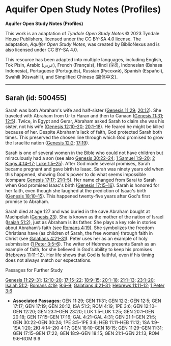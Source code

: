 # Aquifer Open Study Notes (Profiles)

**Aquifer Open Study Notes (Profiles)**

This work is an adaptation of *Tyndale Open Study Notes* © 2023 Tyndale House Publishers, licensed under the CC BY\-SA 4\.0 license. The adaptation, *Aquifer Open Study Notes*, was created by BiblioNexus and is also licensed under CC BY\-SA 4\.0\.

This resource has been adapted into multiple languages, including English, Tok Pisin, Arabic (عربي), French (Français), Hindi (हिंदी), Indonesian (Bahasa Indonesia), Portuguese (Português), Russian (Русский), Spanish (Español), Swahili (Kiswahili), and Simplified Chinese (简体中文).



--------------------------------

## Sarah (id: 500455)

Sarah was both Abraham's wife and half\-sister ([Genesis 11:29](https://ref.ly/Gen11:29); [20:12](https://ref.ly/Gen20:12)). She traveled with Abraham from Ur to Haran and then to Canaan ([Genesis 11:31](https://ref.ly/Gen11:31); [12:5](https://ref.ly/Gen12:5)). Twice, in Egypt and Gerar, Abraham asked Sarah to claim she was his sister, not his wife ([Genesis 12:10–20](https://ref.ly/Gen12:10-Gen12:20); [20:1–18](https://ref.ly/Gen20:1-Gen20:18)). He feared he might be killed because of her. Despite Abraham's lack of faith, God protected Sarah both times. This preserved the chosen line through which God promised to grow the Israelite nation ([Genesis 12:2](https://ref.ly/Gen12:2); [17:19](https://ref.ly/Gen17:19)).

Sarah is one of several women in the Bible who could not have children but miraculously had a son (see also [Genesis 30:22–24](https://ref.ly/Gen30:22-Gen30:24); [1 Samuel 1:9–20](https://ref.ly/1Sam1:9-1Sam1:20); [2 Kings 4:14–17](https://ref.ly/2Kgs4:14-2Kgs4:17); [Luke 1:5–25](https://ref.ly/Luke1:5-Luke1:25)). After God made several promises, Sarah became pregnant and gave birth to Isaac. Sarah was ninety years old when this happened, showing God's power to do what seems impossible (compare [Genesis 17:17](https://ref.ly/Gen17:17); [21:1–5](https://ref.ly/Gen21:1-Gen21:5)). Her name changed from Sarai to Sarah when God promised Isaac's birth ([Genesis 17:15–16](https://ref.ly/Gen17:15-Gen17:16)). Sarah is honored for her faith, even though she laughed at the prediction of Isaac's birth ([Genesis 18:10–15](https://ref.ly/Gen18:10-Gen18:15)). This happened twenty\-five years after God's first promise to Abraham.

Sarah died at age 127 and was buried in the cave Abraham bought at Machpelah ([Genesis 23](https://ref.ly/Gen23:1-Gen23:20)). She is known as the mother of the nation of Israel ([Isaiah 51:2](https://ref.ly/Isa51:2)), just as Abraham is its father. She plays a key role in stories about Abraham’s faith (see [Romans 4:19](https://ref.ly/Rom4:19)). She symbolizes the freedom Christians have (as children of Sarah, the free woman) through faith in Christ (see [Galatians 4:21–31](https://ref.ly/Gal4:21-Gal4:31)). Peter uses her as an example of holy submission ([1 Peter 3:5–6](https://ref.ly/1Pet3:5-1Pet3:6)). The writer of Hebrews presents Sarah as an example of faith, for she believed in God’s ability to keep his promises ([Hebrews 11:11–12](https://ref.ly/Heb11:11-Heb11:12)). Her life shows that God is faithful, even if his timing does not always match our expectations.

Passages for Further Study

[Genesis 11:29–31](https://ref.ly/Gen11:29-Gen11:31); [12:10–20](https://ref.ly/Gen12:10-Gen12:20); [17:15–22](https://ref.ly/Gen17:15-Gen17:22); [18:9–15](https://ref.ly/Gen18:9-Gen18:15); [20:1–18](https://ref.ly/Gen20:1-Gen20:18); [21:1–13](https://ref.ly/Gen21:1-Gen21:13); [23:1–20](https://ref.ly/Gen23:1-Gen23:20); [Isaiah 51:2](https://ref.ly/Isa51:2); [Romans 4:19](https://ref.ly/Rom4:19); [9:6–9](https://ref.ly/Rom9:6-Rom9:9); [Galatians 4:21–31](https://ref.ly/Gal4:21-Gal4:31); [Hebrews 11:11–12](https://ref.ly/Heb11:11-Heb11:12); [1 Peter 3:6](https://ref.ly/1Pet3:6)

* **Associated Passages:** GEN 11:29; GEN 11:31; GEN 12:2; GEN 12:5; GEN 17:17; GEN 17:19; GEN 20:12; ISA 51:2; ROM 4:19; 1PE 3:6; GEN 12:10–GEN 12:20; GEN 23:1–GEN 23:20; LUK 1:5–LUK 1:25; GEN 20:1–GEN 20:18; GEN 17:15–GEN 17:16; GAL 4:21–GAL 4:31; GEN 21:1–GEN 21:5; GEN 30:22–GEN 30:24; 1PE 3:5–1PE 3:6; HEB 11:11–HEB 11:12; 1SA 1:9–1SA 1:20; 2KI 4:14–2KI 4:17; GEN 18:10–GEN 18:15; GEN 11:29–GEN 11:31; GEN 17:15–GEN 17:22; GEN 18:9–GEN 18:15; GEN 21:1–GEN 21:13; ROM 9:6–ROM 9:9

